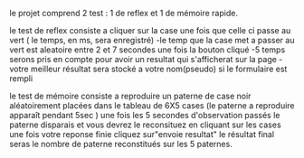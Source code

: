 le projet comprend 2 test : 1 de reflex et 1 de mémoire rapide.

le test de reflex consiste a cliquer sur la case une fois que celle ci passe au vert ( le temps, en ms, sera enregistré) 
-le temp que la case met a passer au vert est aleatoire entre 2 et 7 secondes une fois la bouton cliqué 
-5 temps serons pris en compte pour avoir un resultat qui s'afficherat sur la page 
-votre meilleur résultat sera stocké a votre nom(pseudo) si le formulaire est rempli

le test de mémoire consiste a reproduire un paterne de case noir aléatoirement placées dans le tableau de 6X5 cases (le paterne a reproduire apparaît pendant 5sec )
une fois les 5 secondes d'observation passés le paterne disparais et  vous devrez le reconsituez en cliquant sur les cases une fois votre reponse finie cliquez sur"envoie resultat" 
 le résultat final  seras le nombre de paterne reconstitués sur les 5 paternes.
